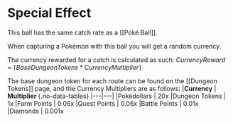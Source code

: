 # Special Effect
This ball has the same catch rate as a [[Poké Ball]].

When capturing a Pokémon with this ball you will get a random currency.

The currency rewarded for a catch is calculated as such:
$CurrencyReward=⌈BaseDungeonTokens * CurrencyMultiplier⌉$

The base dungeon token for each route can be found on the [[Dungeon Tokens]] page, and the Currency Multipliers are as follows:
|**Currency** | **Multiplier** {.no-data-tables}
|---|---|
|Pokédollars | 20x
|Dungeon Tokens | 1x
|Farm Points | 0.06x
|Quest Points | 0.06x
|Battle Points | 0.01x
|Diamonds | 0.001x